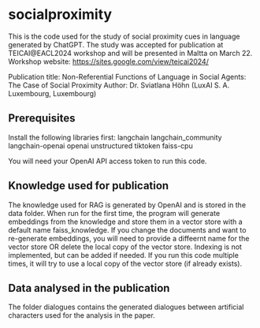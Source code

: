 # socialproximity

This is the code used for the study of social proximity cues in language generated by ChatGPT.
The study was accepted for publication at TEICAI@EACL2024 workshop and will be presented in Maltta on March 22.
Workshop website: https://sites.google.com/view/teicai2024/

Publication title: Non-Referential Functions of Language in Social Agents: The Case of Social Proximity
Author: Dr. Sviatlana Höhn (LuxAI S. A. Luxembourg, Luxembourg)

## Prerequisites

Install the following libraries first:
langchain
langchain_community
langchain-openai
openai
unstructured
tiktoken
faiss-cpu 

You will need your OpenAI API access token to run this code. 

## Knowledge used for publication

The knowledge used for RAG is generated by OpenAI and is stored in the data folder. When run for the first time, the program will generate embeddings from the knowledge and store them in a vector store with a default name faiss_knowledge. If you change the documents and want to re-generate embeddings, you will need to provide a diffeernt name for the vector store OR delete the local copy of the vector store.
Indexing is not implemented, but can be added if needed.
If you run this code multiple times, it will try to use a local copy of the vector store (if already exists).

## Data analysed in the publication

The folder dialogues contains the generated dialogues between artificial characters used for the analysis in the paper. 